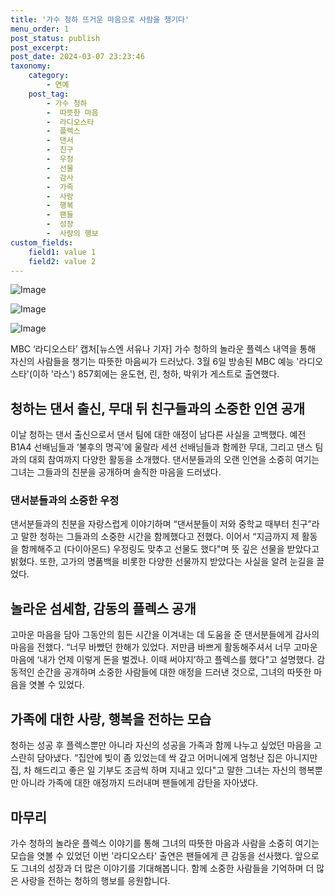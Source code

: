 ```yaml
---
title: '가수 청하 뜨거운 마음으로 사람을 챙기다'
menu_order: 1
post_status: publish
post_excerpt: 
post_date: 2024-03-07 23:23:46
taxonomy:
    category:
        - 연예
    post_tag:
        - 가수 청하
        -  따뜻한 마음
        -  라디오스타
        -  플렉스
        -  댄서
        -  친구
        -  우정
        -  선물
        -  감사
        -  가족
        -  사랑
        -  행복
        -  팬들
        -  성장
        -  사랑의 행보
custom_fields:
    field1: value 1
    field2: value 2
---
```


![Image](https://ssl.pstatic.net/mimgnews/image/609/2024/03/07/202403062022416110_1_20240307053903136.jpg?type=w540)

![Image](https://mimgnews.pstatic.net/image/609/2024/03/07/202403062022416110_2_20240307053903143.jpg?type=w540)

![Image](https://ssl.pstatic.net/mimgnews/image/609/2024/03/07/202403062022416110_3_20240307053903151.jpg?type=w540)

MBC ‘라디오스타’ 캡처[뉴스엔 서유나 기자] 가수 청하의 놀라운 플렉스 내역을 통해 자신의 사람들을 챙기는 따뜻한 마음씨가 드러났다. 3월 6일 방송된 MBC 예능 '라디오스타'(이하 '라스') 857회에는 윤도현, 린, 청하, 박위가 게스트로 출연했다.
## 청하는 댄서 출신, 무대 뒤 친구들과의 소중한 인연 공개
이날 청하는 댄서 출신으로서 댄서 팀에 대한 애정이 남다른 사실을 고백했다. 예전 B1A4 선배님들과 ‘불후의 명곡’에 울랄라 세션 선배님들과 함께한 무대, 그리고 댄스 팀과의 대회 참여까지 다양한 활동을 소개했다. 댄서분들과의 오랜 인연을 소중히 여기는 그녀는 그들과의 친분을 공개하며 솔직한 마음을 드러냈다.
### 댄서분들과의 소중한 우정
댄서분들과의 친분을 자랑스럽게 이야기하며 “댄서분들이 저와 중학교 때부터 친구”라고 말한 청하는 그들과의 소중한 시간을 함께했다고 전했다. 이어서 “지금까지 제 활동을 함께해주고 (다이아몬드) 우정링도 맞추고 선물도 했다"며 뜻 깊은 선물을 받았다고 밝혔다. 또한, 고가의 명품백을 비롯한 다양한 선물까지 받았다는 사실을 알려 눈길을 끌었다.
## 놀라운 섬세함, 감동의 플렉스 공개
고마운 마음을 담아 그동안의 힘든 시간을 이겨내는 데 도움을 준 댄서분들에게 감사의 마음을 전했다. “너무 바빴던 한해가 있었다. 저만큼 바쁘게 활동해주셔서 너무 고마운 마음에 ‘내가 언제 이렇게 돈을 벌겠나. 이때 써야지’하고 플렉스를 했다"고 설명했다. 감동적인 순간을 공개하며 소중한 사람들에 대한 애정을 드러낸 것으로, 그녀의 따뜻한 마음을 엿볼 수 있었다.
## 가족에 대한 사랑, 행복을 전하는 모습
청하는 성공 후 플렉스뿐만 아니라 자신의 성공을 가족과 함께 나누고 싶었던 마음을 고스란히 담아냈다. “집안에 빚이 좀 있었는데 싹 갚고 어머니에게 엄청난 집은 아니지만 집, 차 해드리고 좋은 일 기부도 조금씩 하며 지내고 있다"고 말한 그녀는 자신의 행복뿐만 아니라 가족에 대한 애정까지 드러내며 팬들에게 감탄을 자아냈다.
## 마무리
가수 청하의 놀라운 플렉스 이야기를 통해 그녀의 따뜻한 마음과 사람을 소중히 여기는 모습을 엿볼 수 있었던 이번 '라디오스타' 출연은 팬들에게 큰 감동을 선사했다. 앞으로도 그녀의 성장과 더 많은 이야기를 기대해봅니다. 함께 소중한 사람들을 기억하며 더 많은 사랑을 전하는 청하의 행보를 응원합니다.
